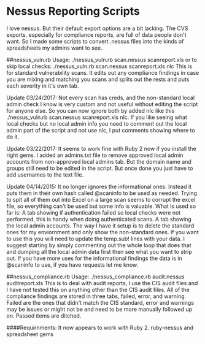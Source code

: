 # Nessus Reporting Scripts

I love nessus. But their default export options are a bit lacking. The CVS exports, especially for compliance reports, are full of data people don't want. So I made some scripts to convert .nessus files into the kinds of spreadsheets my admins want to see.

##nessus_vuln.rb
Usage: ./nessus_vuln.rb scan.nessus scanreport.xls
or to skip local checks:
./nessus_vuln.rb scan.nessus scanreport.xls nlc
This is for standard vulnerability scans. It edits out any compliance findings in case you are mixing and matching you scans and splits out the rests and puts each severity in it's own tab. 

Update 03/24/2017: Not every scan has creds, and the non-standard local admin check I know is very custom and not useful without editing the script for anyone else. So you can now ignore both by added nlc like this ./nessus_vuln.rb scan.nessus scanreport.xls nlc. If you like seeing what local checks but no local admin info you need to comment out the local admin part of the script and not use nlc, I put comments showing where to do it.

Update 03/22/2017: It seems to work fine with Ruby 2 now if you install the right gems. I added an admins.txt file to remove approved local admin accounts from non-approved local admins tab. But the domain name and groups still need to be edited in the script. But once done you just have to add usernames to the text file.

Update 04/14/2015: It no longer ignores the informational ones. Instead it puts them in their own hash called @scaninfo to be used as needed. Trying to spit all of them out into Excel on a large scan seems to corrupt the excel file, so everything can't be used but some info is valuable. What is used so far is:
A tab showing if authentication failed so local checks were not performed, this is handy when doing authenticated scans.
A tab showing the local admin accounts. The way I have it setup is to delete the standard ones for my enviornment and only show the non-standard ones. If you want to use this you will need to update the temp.sub! lines with your data. I suggest starting by simply commenting out the whole loop that does that and dumping all the local admin data first then see what you want to strip out.
If you have more uses for the informational findings the data is in @scaninfo to use, if you have requests let me know.

##nessus_compliance.rb
Usage: ./nessus_compliance.rb audit.nessus auditreport.xls
This is to deal with audit reports, I use the CIS audit files and I have not tested this on anything other than the CIS audit files. All of the compliance findings are stored in three tabs, failed, error, and warning. Failed are the ones that didn't match the CIS standard, error and warnings may be issues or might not be and need to be more manually followed up on. Passed items are ditched.

####Requirnments: 
It now appears to work with Ruby 2.
ruby-nessus and spreadsheet gems


